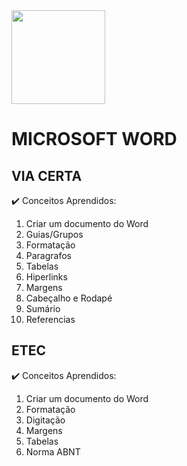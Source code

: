 <img src="https://upload.wikimedia.org/wikipedia/commons/thumb/f/fd/Microsoft_Office_Word_%282019%E2%80%93present%29.svg/2203px-Microsoft_Office_Word_%282019%E2%80%93present%29.svg.png" width="150px">

# MICROSOFT WORD

## VIA CERTA
✔️ Conceitos Aprendidos:
1. Criar um documento do Word
2. Guias/Grupos
3. Formatação
4. Paragrafos
5. Tabelas
6. Hiperlinks
7. Margens
8. Cabeçalho e Rodapé
9. Sumário
10. Referencias

## ETEC
✔️ Conceitos Aprendidos:
1. Criar um documento do Word
2. Formatação
3. Digitação
4. Margens
5. Tabelas
6. Norma ABNT
